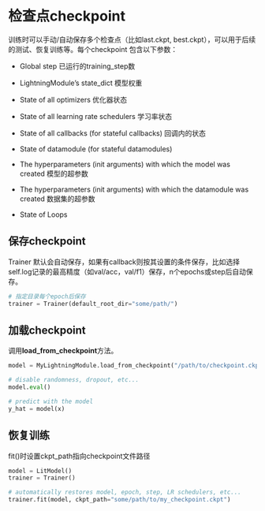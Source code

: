 # 检查点checkpoint

训练时可以手动/自动保存多个检查点（比如last.ckpt, best.ckpt），可以用于后续的测试、恢复训练等。每个checkpoint 包含以下参数：

 - Global step 已运行的training_step数

 - LightningModule’s state_dict 模型权重 

 - State of all optimizers 优化器状态

 - State of all learning rate schedulers 学习率状态

 - State of all callbacks (for stateful callbacks) 回调内的状态

 - State of datamodule (for stateful datamodules)

 - The hyperparameters (init arguments) with which the model was created 模型的超参数

 - The hyperparameters (init arguments) with which the datamodule was created 数据集的超参数

 - State of Loops

## 保存checkpoint

Trainer 默认会自动保存，如果有callback则按其设置的条件保存，比如选择self.log记录的最高精度（如val/acc，val/f1）保存，n个epochs或step后自动保存。

```python
# 指定目录每个epoch后保存
trainer = Trainer(default_root_dir="some/path/")
```

## 加载checkpoint

调用**load_from_checkpoint**方法。

```python
model = MyLightningModule.load_from_checkpoint("/path/to/checkpoint.ckpt")

# disable randomness, dropout, etc...
model.eval()

# predict with the model
y_hat = model(x)
```

## 恢复训练
fit()时设置ckpt_path指向checkpoint文件路径
```python
model = LitModel()
trainer = Trainer()

# automatically restores model, epoch, step, LR schedulers, etc...
trainer.fit(model, ckpt_path="some/path/to/my_checkpoint.ckpt")
```